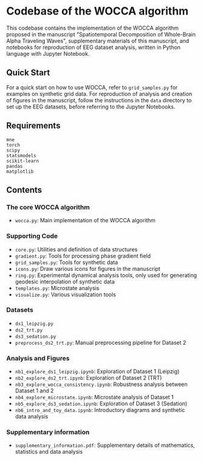 # Codebase of the WOCCA algorithm

This codebase contains the implementation of the WOCCA algorithm proposed in the manuscript "Spatiotemporal Decomposition of Whole-Brain Alpha Traveling Waves", supplementary materials of this manuscript, and notebooks for reproduction of EEG dataset analysis, written in Python language with Jupyter Notebook.

## Quick Start
For a quick start on how to use WOCCA, refer to `grid_samples.py` for examples on synthetic grid data. For reproduction of analysis and creation of figures in the manuscript, follow the instructions in the `data` directory to set up the EEG datasets, before referring to the Jupyter Notebooks.

## Requirements
```
mne
torch
scipy
statsmodels
scikit-learn
pandas
matplotlib
```

## Contents
### The core WOCCA algorithm
- `wocca.py`: Main implementation of the WOCCA algorithm

### Supporting Code
- `core.py`: Utilities and definition of data structures
- `gradient.py`: Tools for processing phase gradient field
- `grid_samples.py`: Tools for synthetic data
- `icons.py`: Draw various icons for figures in the manuscript
- `ring.py`: Experimental dynamical analysis tools, only used for generating geodesic interpolation of synthetic data
- `templates.py`: Microstate analysis
- `visualize.py`: Various visualization tools

### Datasets
- `ds1_leipzig.py`
- `ds2_trt.py`
- `ds3_sedation.py`
- `preprocess_ds2_trt.py`: Manual preprocessing pipeline for Dataset 2

### Analysis and Figures
- `nb1_explore_ds1_leipzig.ipynb`: Exploration of Dataset 1 (Leipzig)
- `nb2_explore_ds2_trt.ipynb`: Exploration of Dataset 2 (TRT)
- `nb3_explore_wocca_consistency.ipynb`: Robustness analysis between Dataset 1 and 2
- `nb4_explore_microstate.ipynb`: Microstate analysis of Dataset 1
- `nb5_explore_ds3_sedation.ipynb`: Exploration of Dataset 3 (Sedation)
- `nb6_intro_and_toy_data.ipynb`: Introductory diagrams and synthetic data analysis

### Supplementary information
- `supplementary_information.pdf`: Supplementary details of mathematics, statistics and data analysis